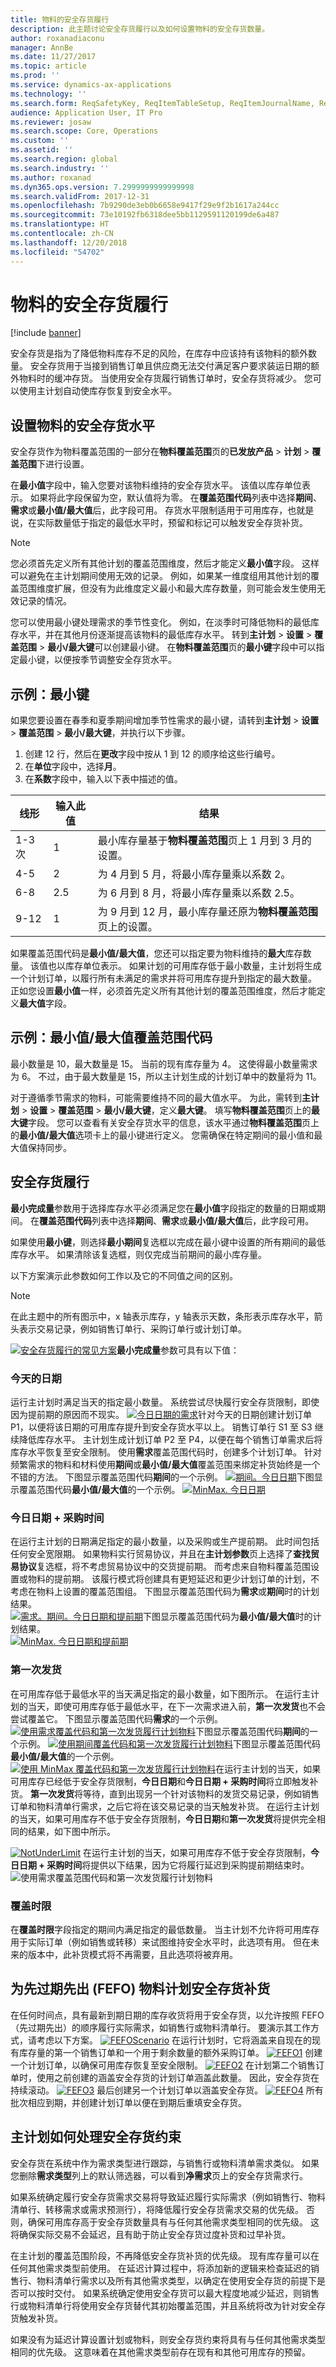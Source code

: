 ```yaml
---
title: 物料的安全存货履行
description: 此主题讨论安全存货履行以及如何设置物料的安全存货数量。
author: roxanadiaconu
manager: AnnBe
ms.date: 11/27/2017
ms.topic: article
ms.prod: ''
ms.service: dynamics-ax-applications
ms.technology: ''
ms.search.form: ReqSafetyKey, ReqItemTableSetup, ReqItemJournalName, ReqItemTable, EcoResProductDetailsExtended
audience: Application User, IT Pro
ms.reviewer: josaw
ms.search.scope: Core, Operations
ms.custom: ''
ms.assetid: ''
ms.search.region: global
ms.search.industry: ''
ms.author: roxanad
ms.dyn365.ops.version: 7.2999999999999998
ms.search.validFrom: 2017-12-31
ms.openlocfilehash: 7b9290de3eb0b6658e9417f29e9f2b1617a244cc
ms.sourcegitcommit: 73e10192fb6318dee5bb1129591120199de6a487
ms.translationtype: HT
ms.contentlocale: zh-CN
ms.lasthandoff: 12/20/2018
ms.locfileid: "54702"
---
```

# <a name="safety-stock-fulfillment-for-items"></a>物料的安全存货履行

[!include [banner](../includes/banner.md)]

安全存货是指为了降低物料库存不足的风险，在库存中应该持有该物料的额外数量。 安全存货用于当接到销售订单且供应商无法交付满足客户要求装运日期的额外物料时的缓冲存货。 当使用安全存货履行销售订单时，安全存货将减少。 您可以使用主计划自动使库存恢复到安全水平。    

## <a name="set-up-safety-stock-levels-for-items"></a>设置物料的安全存货水平

安全存货作为物料覆盖范围的一部分在**物料覆盖范围**页的**已发放产品** > **计划** > **覆盖范围**下进行设置。

在**最小值**字段中，输入您要对该物料维持的安全存货水平。 该值以库存单位表示。 如果将此字段保留为空，默认值将为零。 在**覆盖范围代码**列表中选择**期间**、**需求**或**最小值/最大值**后，此字段可用。 存货水平限制适用于可用库存，也就是说，在实际数量低于指定的最低水平时，预留和标记可以触发安全存货补货。

> [!NOTE]
> 您必须首先定义所有其他计划的覆盖范围维度，然后才能定义**最小值**字段。 这样可以避免在主计划期间使用无效的记录。 例如，如果某一维度组用其他计划的覆盖范围维度扩展，但没有为此维度定义最小和最大库存数量，则可能会发生使用无效记录的情况。

您可以使用最小键处理需求的季节性变化。 例如，在淡季时可降低物料的最低库存水平，并在其他月份逐渐提高该物料的最低库存水平。 转到**主计划** > **设置** > **覆盖范围** > **最小/最大键**可以创建最小键。 在**物料覆盖范围**页的**最小键**字段中可以指定最小键，以便按季节调整安全存货水平。 

## <a name="example-minimum-key"></a>示例：最小键
如果您要设置在春季和夏季期间增加季节性需求的最小键，请转到**主计划** > **设置** > **覆盖范围** > **最小/最大键**，并执行以下步骤。

1. 创建 12 行，然后在**更改**字段中按从 1 到 12 的顺序给这些行编号。
2. 在**单位**字段中，选择**月**。
3. 在**系数**字段中，输入以下表中描述的值。

|线形|输入此值|结果|
|---|---|---|
|1-3 次|1|最小库存量基于**物料覆盖范围**页上 1 月到 3 月的设置。|
|4-5|2|为 4 月到 5 月，将最小库存量乘以系数 2。|
|6-8|2.5|为 6 月到 8 月，将最小库存量乘以系数 2.5。|
|9-12|1|为 9 月到 12 月，最小库存量还原为**物料覆盖范围**页上的设置。|

如果覆盖范围代码是**最小值/最大值**，您还可以指定要为物料维持的**最大**库存数量。 该值也以库存单位表示。 如果计划的可用库存低于最小数量，主计划将生成一个计划订单，以履行所有未满足的需求并将可用库存提升到指定的最大数量。 正如您设置**最小值**一样，必须首先定义所有其他计划的覆盖范围维度，然后才能定义**最大值**字段。

## <a name="example-minmax-coverage-code"></a>示例：最小值/最大值覆盖范围代码
最小数量是 10，最大数量是 15。 当前的现有库存量为 4。 这使得最小数量需求为 6。 不过，由于最大数量是 15，所以主计划生成的计划订单中的数量将为 11。

对于遵循季节需求的物料，可能需要维持不同的最大值水平。 为此，需转到**主计划** > **设置** > **覆盖范围** > **最小/最大键**，定义**最大键**。 填写**物料覆盖范围**页上的**最大键**字段。 您可以查看有关安全存货水平的信息，该水平通过**物料覆盖范围**页上的**最小值/最大值**选项卡上的最小键进行定义。 您需确保在特定期间的最小值和最大值保持同步。

## <a name="safety-stock-fulfillment"></a>安全存货履行 

**最小完成量**参数用于选择库存水平必须满足您在**最小值**字段指定的数量的日期或期间。 在**覆盖范围代码**列表中选择**期间**、**需求**或**最小值/最大值**后，此字段可用。

如果使用**最小键**，则选择**最小期间**复选框以完成在最小键中设置的所有期间的最低库存水平。 如果清除该复选框，则仅完成当前期间的最小库存量。

以下方案演示此参数如何工作以及它的不同值之间的区别。

> [!NOTE]
> 在此主题中的所有图示中，x 轴表示库存，y 轴表示天数，条形表示库存水平，箭头表示交易记录，例如销售订单行、采购订单行或计划订单。

[![安全存货履行的常见方案](./media/Scenario1.png)](./media/Scenario1.png)**最小完成量**参数可具有以下值：
### <a name="todays-date"></a>今天的日期 
运行主计划时满足当天的指定最小数量。 系统尝试尽快履行安全存货限制，即使因为提前期的原因而不现实。 
[![今日日期的需求](./media/TodayReq.png)](./media/TodayReq.png)针对今天的日期创建计划订单 P1，以便将该日期的可用库存提升到安全存货水平以上。 销售订单行 S1 至 S3 继续降低库存水平。 主计划生成计划订单 P2 至 P4，以便在每个销售订单需求后将库存水平恢复至安全限制。
使用**需求**覆盖范围代码时，创建多个计划订单。 针对频繁需求的物料和材料使用**期间**或**最小值/最大值**覆盖范围来绑定补货始终是一个不错的方法。 下图显示覆盖范围代码**期间**的一个示例。
[![期间。今日日期](./media/TodayPeriod.png)](./media/TodayPeriod.png)下图显示覆盖范围代码**最小值/最大值**的一个示例。
[![MinMax. 今日日期](./media/TodayMinMax.png)](./media/TodayMinMax.png)
### <a name="todays-date--procurement-time"></a>今日日期 + 采购时间 
在运行主计划的日期满足指定的最小数量，以及采购或生产提前期。 此时间包括任何安全宽限期。 如果物料实行贸易协议，并且在**主计划参数**页上选择了**查找贸易协议**复选框，将不考虑贸易协议中的交货提前期。 而考虑来自物料覆盖范围设置或物料的提前期。
该履行模式将创建具有更短延迟和更少计划订单的计划，不考虑在物料上设置的覆盖范围组。 下图显示覆盖范围代码为**需求**或**期间**时的计划结果。  
[![需求。期间。今日日期和提前期](./media/TodayPLTReq.png)](./media/TodayPLTReq.png)下图显示覆盖范围代码为**最小值/最大值**时的计划结果。  
[![MinMax. 今日日期和提前期](./media/TodayPLTMinMax.png)](./media/TodayPLTMinMax.png)
### <a name="first-issue"></a>第一次发货 
在可用库存低于最低水平的当天满足指定的最小数量，如下图所示。 在运行主计划的当天，即使可用库存低于最低水平，在下一次需求进入前，**第一次发货**也不会尝试覆盖它。
下图显示覆盖范围代码**需求**的一个示例。
[![使用**需求**覆盖代码和**第一次发货**履行计划物料](./media/FirstIssueReq.png)](./media/FirstIssueReq.png)下图显示覆盖范围代码**期间**的一个示例。
[![使用**期间**覆盖代码和**第一次发货**履行计划物料](./media/FirstIssuePeriod.png)](./media/FirstIssuePeriod.png)下图显示覆盖范围代码**最小值/最大值**的一个示例。
[![使用 **MinMax** 覆盖代码和**第一次发货**履行计划物料](./media/FirstIssueMinMax.png)](./media/FirstIssueMinMax.png)在运行主计划的当天，如果可用库存已经低于安全存货限制，**今日日期**和**今日日期 + 采购时间**将立即触发补货。 **第一次发货**将等待，直到出现另一个针对该物料的发货交易记录，例如销售订单和物料清单行需求，之后它将在该交易记录的当天触发补货。 在运行主计划的当天，如果可用库存不低于安全存货限制，**今日日期**和**第一次发货**将提供完全相同的结果，如下图中所示。 

[![NotUnderLimit](./media/ReqFirstIssue.png)](./media/ReqFirstIssue.png) 在运行主计划的当天，如果可用库存不低于安全存货限制，**今日日期 + 采购时间**将提供以下结果，因为它将履行延迟到采购提前期结束时。
![使用**需求**覆盖范围代码和**第一次发货**履行计划物料](./media/ReqTodayLT.png)
### <a name="coverage-time-fence"></a>覆盖时限
在**覆盖时限**字段指定的期间内满足指定的最低数量。 当主计划不允许将可用库存用于实际订单（例如销售或转移）来试图维持安全水平时，此选项有用。 但在未来的版本中，此补货模式将不再需要，且此选项将被弃用。
## <a name="plan-safety-stock-replenishment-for-first-expired-first-out-fefo-items"></a>为先过期先出 (FEFO) 物料计划安全存货补货
在任何时间点，具有最新到期日期的库存收货将用于安全存货，以允许按照 FEFO（先过期先出）的顺序履行实际需求，如销售行或物料清单行。
要演示其工作方式，请考虑以下方案。
[![FEFOScenario](./media/FEFOScenario.png)](./media/FEFOScenario.png) 在运行计划时，它将涵盖来自现在的现有库存量的第一个销售订单和一个用于剩余数量的额外采购订单。
[![FEFO1](./media/FEFO1.png)](./media/FEFO1.png) 创建一个计划订单，以确保可用库存恢复至安全限制。
[![FEFO2](./media/FEFO2.png)](./media/FEFO2.png) 在计划第二个销售订单时，使用之前创建的涵盖安全存货的计划订单涵盖此数量。 因此，安全存货在持续滚动。
[![FEFO3](./media/FEFO3.png)](./media/FEFO3.png) 最后创建另一个计划订单以涵盖安全存货。
[![FEFO4](./media/FEFO4.png)](./media/FEFO4.png) 所有批次相应到期，并创建计划订单以便在到期后重填安全存货。

## <a name="how-master-planning-handles-the-safety-stock-constraint"></a>主计划如何处理安全存货约束

安全存货在系统中作为需求类型进行跟踪，与销售行或物料清单需求类似。 如果您删除**需求类型**列上的默认筛选器，可以看到**净需求**页上的安全存货需求行。

如果系统确定履行安全存货需求交易将导致延迟履行实际需求（例如销售行、物料清单行、转移需求或需求预测行），将降低履行安全存货需求交易的优先级。 否则，确保可用库存高于安全存货数量具有与任何其他需求类型相同的优先级。 这将确保实际交易不会延迟，且有助于防止安全存货过度补货和过早补货。

在主计划的覆盖范围阶段，不再降低安全存货补货的优先级。 现有库存量可以在任何其他需求类型前使用。 在延迟计算过程中，将添加新的逻辑来检查延迟的销售行、物料清单行需求以及所有其他需求类型，以确定在使用安全存货的前提下是否可以按时交付。 如果系统确定使用安全存货可以最大程度地减少延迟，则销售行或物料清单行将使用安全存货替代其初始覆盖范围，并且系统将改为针对安全存货触发补货。

如果没有为延迟计算设置计划或物料，则安全存货约束将具有与任何其他需求类型相同的优先级。 这意味着在其他需求类型前存在现有和其他可用库存的预留。
